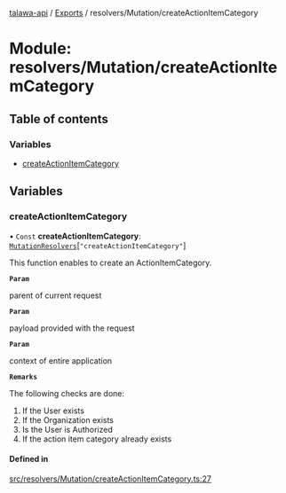 [talawa-api](../README.md) / [Exports](../modules.md) / resolvers/Mutation/createActionItemCategory

# Module: resolvers/Mutation/createActionItemCategory

## Table of contents

### Variables

- [createActionItemCategory](resolvers_Mutation_createActionItemCategory.md#createactionitemcategory)

## Variables

### createActionItemCategory

• `Const` **createActionItemCategory**: [`MutationResolvers`](types_generatedGraphQLTypes.md#mutationresolvers)[``"createActionItemCategory"``]

This function enables to create an ActionItemCategory.

**`Param`**

parent of current request

**`Param`**

payload provided with the request

**`Param`**

context of entire application

**`Remarks`**

The following checks are done:
1. If the User exists
2. If the Organization exists
3. Is the User is Authorized
4. If the action item category already exists

#### Defined in

[src/resolvers/Mutation/createActionItemCategory.ts:27](https://github.com/adi790uu/talawa-api/blob/b1ec05b/src/resolvers/Mutation/createActionItemCategory.ts#L27)
